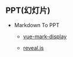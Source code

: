 ## PPT(幻灯片)

* Markdown To PPT

  - [vue-mark-display](https://github.com/Jinjiang/vue-mark-display)

  - [reveal.js](https://github.com/hakimel/reveal.js)